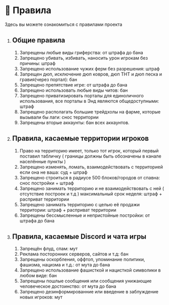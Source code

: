 # 📕 Правила

Здесь вы можете ознакомиться с правилами проекта

1. ## Общие правила
    1. Запрещены любые виды гриферства: от штрафа до бана
    2. Запрещено убивать, избивать, наносить урон игрокам без причины: штраф
    3. Запрещено использование чужих ферм без разрешения: штраф
    4. Запрещен дюп, исключение дюп ковров, дюп ТНТ и дюп песка и гравия(через портал): бан
    5. Запрещено препятствие игре: от штрафа до бана
    6. Запрещено использовать любые виды читов: бан
    7. Запрещено приватизировать порталы для единоличного использования, все порталы в Энд являются общедоступными: штраф
    8. Запрещено располагать большие трейдхолы на фарме, которые вызывали бы лаги: снос территории
    9. Запрещены вторые аккаунты: бан всех аккаунтов. 

2. ## Правила, касаемые территории игроков
    1. Право на территорию имеет, только тот игрок, который первый поставил табличку ( границы должны быть обозначены в канале населённые пункты )
    2. Запрещено изменять, ломать, взаимодействовать с территорией если она не ваша: суд + штраф
    3. Запрещено строиться в радиусе 500 блоков/городов от спавна: снос постройки + штраф
    4. Запрещено занимать территорию и не взаимодействовать с ней ( отсутствие построек и т.д ) максимальный срок неделя: штраф + расприват территории
    5. Запрещено занимать территорию с целью её продажи территории: штраф + расприват территории
    6. Запрещены бессмысленные и непристойные постройки: от штрафа до бана

3. ## Правила, касаемые Discord и чата игры
    1. Запрещён флуд, спам: мут
    2. Реклама посторонних серверов, сайтов и т.д: бан
    3. Запрещены оскорбления, оффтоп, упоминание политики, фашизма, нацизма и т.д.: от мута до бана
    4. Запрещено использование фашисткой и нацисткой символики в любом виде: бан
    5. Запрещены пошлые сообщения или сообщения унижающие человеческое достоинство: от мута до бана
    6.  Запрещено дезинформированние или введение в заблуждение новых игроков: мут
